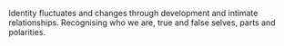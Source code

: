 Identity fluctuates and changes through development and intimate relationships. Recognising who we are, true and false selves, parts and polarities.